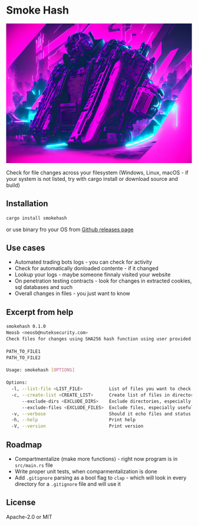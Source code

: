 # Smoke Hash

![Smoke Hash](logo-small.png)

Check for file changes across your filesystem (Windows, Linux, macOS - if your system is not listed, try with cargo install or download source and build)

## Installation

```sh
cargo install smokehash
```

or use binary fro your OS from [Github releases page](https://github.com/NutekSecurity/smokehash/releases "Release Page")

## Use cases

* Automated trading bots logs - you can check for activity
* Check for automatically donloaded contente - if it changed
* Lookup your logs - maybe someone finnaly visited your website
* On penetration testing contracts - look for changes in extracted cookies, sql databases and such
* Overall changes in files - you just want to know

## Excerpt from help

```sh
smokehash 0.1.0
Neosb <neosb@nuteksecurity.com>
Check files for changes using SHA256 hash function using user provided lists file

PATH_TO_FILE1
PATH_TO_FILE2

Usage: smokehash [OPTIONS]

Options:
  -l, --list-file <LIST_FILE>          List of files you want to check for changes and at the same time storage file for SHA256 hash values of files
  -c, --create-list <CREATE_LIST>      Create list of files in directory
      --exclude-dirs <EXCLUDE_DIRS>    Exclude directories, especially useful when creating a list delimited by ',' - comma
      --exclude-files <EXCLUDE_FILES>  Exclude files, especially useful when creating a list delimited by ',' - comma
  -v, --verbose                        Should it echo files and status as it checks
  -h, --help                           Print help
  -V, --version                        Print version
```

## Roadmap

* Compartmentalize (make more functions) - right now program is in `src/main.rs` file
* Write proper unit tests, when comparmentalization is done
* Add `.gitignore` parsing as a bool flag to `clap` - which will look in every directory for a `.gitignore` file and will use it

## License

Apache-2.0 or MIT
